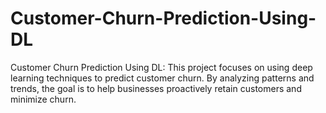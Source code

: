# Customer-Churn-Prediction-Using-DL
Customer Churn Prediction Using DL: This project focuses on using deep learning techniques to predict customer churn. By analyzing patterns and trends, the goal is to help businesses proactively retain customers and minimize churn.
